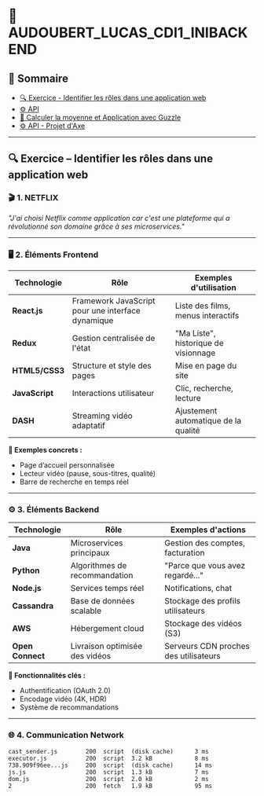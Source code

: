 # 📂 AUDOUBERT_LUCAS_CDI1_INIBACKEND


## 📖 Sommaire
- [🔍 Exercice - Identifier les rôles dans une application web](#exercice)
- [⚙️ API](/api)
- [🧮 Calculer la moyenne et Application avec Guzzle](/index)
- [⚙️ API - Projet d'Axe](/Website/api.js)

---

## 🔍 Exercice – Identifier les rôles dans une application web <a name="exercice"></a>

### 🎬 **1. NETFLIX**  
*"J'ai choisi Netflix comme application car c'est une plateforme qui a révolutionné son domaine grâce à ses microservices."*  

---

### 🖥️ **2. Éléments Frontend**  
| Technologie       | Rôle                                                                 | Exemples d'utilisation                |
|-------------------|----------------------------------------------------------------------|---------------------------------------|
| **React.js**      | Framework JavaScript pour une interface dynamique                    | Liste des films, menus interactifs    |
| **Redux**         | Gestion centralisée de l'état                                        | "Ma Liste", historique de visionnage  |
| **HTML5/CSS3**    | Structure et style des pages                                         | Mise en page du site                  |
| **JavaScript**    | Interactions utilisateur                                             | Clic, recherche, lecture              |
| **DASH**          | Streaming vidéo adaptatif                                            | Ajustement automatique de la qualité  |

**🎯 Exemples concrets :**  
- Page d’accueil personnalisée  
- Lecteur vidéo (pause, sous-titres, qualité)  
- Barre de recherche en temps réel  

---

### ⚙️ **3. Éléments Backend**  
| Technologie          | Rôle                                                                 | Exemples d'actions                     |
|----------------------|----------------------------------------------------------------------|----------------------------------------|
| **Java**             | Microservices principaux                                             | Gestion des comptes, facturation       |
| **Python**           | Algorithmes de recommandation                                        | "Parce que vous avez regardé..."       |
| **Node.js**          | Services temps réel                                                  | Notifications, chat                    |
| **Cassandra**        | Base de données scalable                                             | Stockage des profils utilisateurs      |
| **AWS**              | Hébergement cloud                                                   | Stockage des vidéos (S3)               |
| **Open Connect**      | Livraison optimisée des vidéos                                       | Serveurs CDN proches des utilisateurs  |

**🔧 Fonctionnalités clés :**  
- Authentification (OAuth 2.0)  
- Encodage vidéo (4K, HDR)  
- Système de recommandations  

---

### 🌐 **4. Communication Network**  
```plaintext
cast_sender.js        200  script  (disk cache)      3 ms
executor.js           200  script  3.2 kB            8 ms
738.909f96ee...js     200  script  (disk cache)      14 ms
js.js                 200  script  1.3 kB            7 ms
dom.js                200  script  2.0 kB            2 ms
2                     200  fetch   1.9 kB            95 ms
